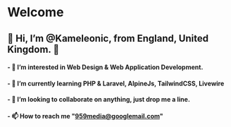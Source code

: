 # Welcome


## 👋 Hi, I’m **@Kameleonic**, from England, United Kingdom. 👋


#### - 👀 I’m interested in Web Design & Web Application Development. 
#### - 🌱 I’m currently learning PHP & Laravel, AlpineJs, TailwindCSS, Livewire
#### - 💞️ I’m looking to collaborate on anything, just drop me a line.
#### - 📫 How to reach me "959media@googlemail.com"

<!---
Kameleonic/Kameleonic is a ✨ special ✨ repository because its `README.md` (this file) appears on your GitHub profile.
You can click the Preview link to take a look at your changes.
--->
